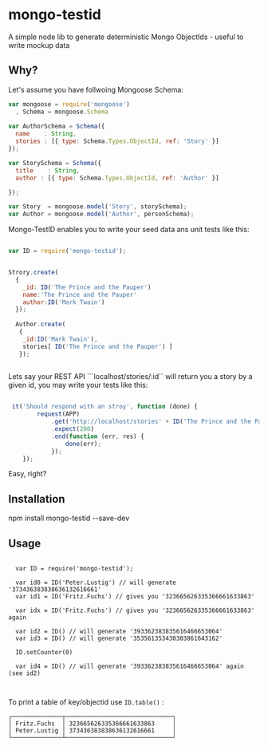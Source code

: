 # mongo-testid
A simple node lib to generate deterministic Mongo ObjectIds - useful to write mockup data


## Why?

Let's assume you have follwoing Mongoose Schema:

```javascript
var mongoose = require('mongoose')
  , Schema = mongoose.Schema
  
var AuthorSchema = Schema({
  name    : String,
  stories : [{ type: Schema.Types.ObjectId, ref: 'Story' }]
});

var StorySchema = Schema({
  title    : String,
  author : [{ type: Schema.Types.ObjectId, ref: 'Author' }]

});

var Story  = mongoose.model('Story', storySchema);
var Author = mongoose.model('Author', personSchema);
```

 Mongo-TestID enables you to write your seed data ans unit tests like this:

```javascript

var ID = require('mongo-testid');


Strory.create(
  {
    _id: ID('The Prince and the Pauper')
    name:'The Prince and the Pauper'
    author:ID('Mark Twain')
  });
  
  Author.create( 
   {
    _id:ID('Mark Twain'),
    stories[ ID('The Prince and the Pauper') ]
   });
 
```

Lets say your REST API ```localhost/stories/:id`` will return you a story by a given id, you may write your tests like this:

```javascript

 it('Should respond with an stroy', function (done) {
        request(APP)
            .get('http://localhost/stories' + ID('The Prince and the Paupe'))
            .expect(200)
            .end(function (err, res) {
                done(err);
            });
    });
```

Easy, right?

## Installation

   npm install mongo-testid --save-dev
   


## Usage

```

  var ID = require('mongo-testid');
  
  var id0 = ID('Peter.Lustig') // will generate '373436383838636132616661'
  var id1 = ID('Fritz.Fuchs') // gives you '323665626335366661633863'
  
  var idx = ID('Fritz.Fuchs') // gives you '323665626335366661633863' again
  
  var id2 = ID() // will generate '393362383835616466653064'
  var id3 = ID() // will generate '353561353430303861643162'
  
  ID.setCounter(0)
  
  var id4 = ID() // will generate '393362383835616466653064' again (see id2)
  
  
```

To print a table of key/objectid use ``ID.table()`` :

```
┌──────────────┬──────────────────────────────┐
│ Fritz.Fuchs  │ 323665626335366661633863     │
│ Peter.Lustig │ 373436383838636132616661     │
└──────────────┴──────────────────────────────┘
```
